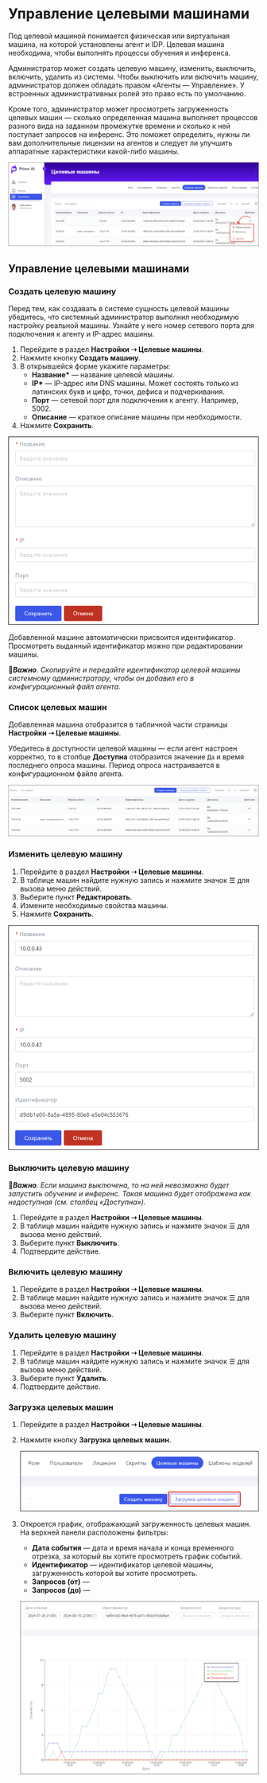 # Управление целевыми машинами

Под целевой машиной понимается физическая или виртуальная машина, на которой установлены агент и IDP. Целевая машина необходима, чтобы выполнять процессы обучения и инференса. 

Администратор может создать целевую машину, изменить, выключить, включить, удалить из системы. Чтобы выключить или включить машину, администратор должен обладать правом «Агенты — Управление». У встроенных административных ролей это право есть по умолчанию.

Кроме того, администратор может просмотреть загруженность целевых машин — сколько определенная машина выполняет процессов разного вида на заданном промежутке времени и сколько к ней поступает запросов на инференс. Это поможет определить, нужны ли вам дополнительные лицензии на агентов и следует ли улучшить аппаратные характеристики какой-либо машины.

![](<../../../.gitbook/assets1/primo-ai/admin/machines-main.png>)


## Управление целевыми машинами

### Создать целевую машину

Перед тем, как создавать в системе сущность целевой машины убедитесь, что системный администратор выполнил необходимую настройку реальной машины. Узнайте у него номер сетевого порта для подключения к агенту и IP-адрес машины.

1. Перейдите в раздел **Настройки ➝ Целевые машины**. 
1. Нажмите кнопку **Создать машину**.
1. В открывшейся форме укажите параметры:
   * **Название\*** — название целевой машины.
   * **IP\*** — IP-адрес или DNS машины. Может состоять только из латинских букв и цифр, точки, дефиса и подчеркивания.
   * **Порт** — сетевой порт для подключения к агенту. Например, 5002.
   * **Описание** — краткое описание машины при необходимости.
1. Нажмите **Сохранить**.

![](<../../../.gitbook/assets1/primo-ai/admin/create-agent-machine.png>)

Добавленной машине автоматически присвоится идентификатор. Просмотреть выданный идентификатор можно при редактировании машины.

:large_orange_diamond:***Важно**. Скопируйте и передайте идентификатор целевой машины системному администратору, чтобы он добавил его в конфигурационный файл агента.*


### Список целевых машин

Добавленная машина отобразится в табличной части страницы **Настройки ➝ Целевые машины**. 

Убедитесь в доступности целевой машины — если агент настроен корректно, то в столбце **Доступна** отобразится значение `Да` и время последнего опроса машины. Период опроса настраивается в конфигурационном файле агента.

![](<../../../.gitbook/assets1/primo-ai/admin/agents-table.png>)


### Изменить целевую машину

1. Перейдите в раздел **Настройки ➝ Целевые машины**.
2. В таблице машин найдите нужную запись и нажмите значок ☰ для вызова меню действий.
3. Выберите пункт **Редактировать**.
4. Измените необходимые свойства машины.
5. Нажмите **Сохранить**.

![](<../../../.gitbook/assets1/primo-ai/admin/edit-agent-machine.png>)


### Выключить целевую машину
:large_orange_diamond:***Важно**. Если машина выключена, то на ней невозможно будет запустить обучение и инференс. Такая машина будет отображена как недоступная (см. столбец «Доступна»).*

1. Перейдите в раздел **Настройки ➝ Целевые машины**.
2. В таблице машин найдите нужную запись и нажмите значок ☰ для вызова меню действий.
3. Выберите пункт **Выключить**.
4. Подтвердите действие.


### Включить целевую машину

1. Перейдите в раздел **Настройки ➝ Целевые машины**.
2. В таблице машин найдите нужную запись и нажмите значок ☰ для вызова меню действий.
3. Выберите пункт **Включить**.


### Удалить целевую машину

1. Перейдите в раздел **Настройки ➝ Целевые машины**.
2. В таблице машин найдите нужную запись и нажмите значок ☰ для вызова меню действий.
3. Выберите пункт **Удалить**.
4. Подтвердите действие.

### Загрузка целевых машин

1. Перейдите в раздел **Настройки ➝ Целевые машины**.
1. Нажмите кнопку **Загрузка целевых машин**.

   ![](<../../../.gitbook/assets1/primo-ai/admin/macnines-graph-button.png>)

1. Откроется график, отображающий загруженность целевых машин. На верхней панели расположены фильтры:
   * **Дата события** — дата и время начала и конца временного отрезка, за который вы хотите просмотреть график событий.
   * **Идентификатор** — идентификатор целевой машины, загруженность которой вы хотите просмотреть. 
   * **Запросов (от)** —
   * **Запросов (до)** —

   ![](<../../../.gitbook/assets1/primo-ai/admin/macnines-graph.png>)
